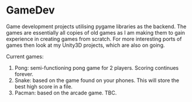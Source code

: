 GameDev
=======

Game development projects utilising pygame libraries as the backend. The games are essentially all copies of old games
as I am making them to gain experience in creating games from scratch. For more interesting ports of games then look
at my Unity3D projects, which are also on going.

Current games:

 1. Pong:  semi-functioning pong game for 2 players. Scoring continues forever.
 2. Snake: based on the game found on your phones. This will store the best high score in a file.
 3. Pacman: based on the arcade game. TBC.
